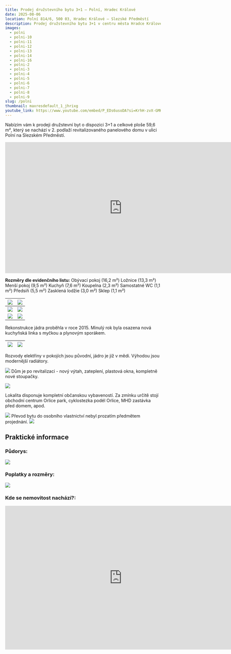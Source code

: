```yaml
---
title: Prodej družstevního bytu 3+1 – Polní, Hradec Králové
date: 2025-08-06
location: Polní 814/6, 500 03, Hradec Králové – Slezské Předměstí
description: Prodej družstevního bytu 3+1 v centru města Hradce Králové.
images:
  - polni
  - polni-10
  - polni-11
  - polni-12
  - polni-13
  - polni-14
  - polni-16
  - polni-2
  - polni-3
  - polni-4
  - polni-5
  - polni-6
  - polni-7
  - polni-8
  - polni-9
slug: /polni
thumbnail: maxresdefault_1_jhrixg
youtube_link: https://www.youtube.com/embed/P_EDs6usoDA?si=KrhH-zvX-GMK4OKu
---
```


Nabízím vám k prodeji družstevní byt o dispozici 3+1 a celkové ploše 59,6 m², který se nachází v 2. podlaží revitalizovaného panelového domu v ulici Polní na Slezském Předměstí.

<iframe width="755" height="425" src="https://www.youtube.com/embed/P_EDs6usoDA?si=KrhH-zvX-GMK4OKu" title="YouTube video player" frameborder="0" allow="accelerometer; autoplay; clipboard-write; encrypted-media; gyroscope; picture-in-picture; web-share" referrerpolicy="strict-origin-when-cross-origin" allowfullscreen></iframe>

**Rozměry dle evidenčního listu:**
Obývací pokoj (16,2 m²)
Ložnice (13,3 m²)
Menší pokoj (9,5 m²)
Kuchyň (7,6 m²)
Koupelna (2,3 m²)
Samostatné WC (1,1 m²)
Předsíň (5,5 m²)
Zasklená lodžie (3,0 m²)
Sklep (1,1 m²)

| ![](https://res.cloudinary.com/dgnpeadbj/image/upload/v1754812825/polni-8.jpg) | ![](https://res.cloudinary.com/dgnpeadbj/image/upload/v1754812827/polni-9.jpg) |
| ------------------------------------------------------------------------------ | ------------------------------------------------------------------------------ |
| ![](https://res.cloudinary.com/dgnpeadbj/image/upload/v1754812812/polni-2.jpg) | ![](https://res.cloudinary.com/dgnpeadbj/image/upload/v1754812811/polni.jpg)   |
| ![](https://res.cloudinary.com/dgnpeadbj/image/upload/v1754812817/polni-4.jpg) | ![](https://res.cloudinary.com/dgnpeadbj/image/upload/v1754812815/polni-3.jpg) |

Rekonstrukce jádra proběhla v roce 2015. Minulý rok byla osazena nová kuchyňská linka s myčkou a plynovým sporákem.

| ![](https://res.cloudinary.com/dgnpeadbj/image/upload/v1754812819/polni-5.jpg) | ![](https://res.cloudinary.com/dgnpeadbj/image/upload/v1754812830/polni-10.jpg) |
| ------------------------------------------------------------------------------ | ------------------------------------------------------------------------------- |

Rozvody elektřiny v pokojích jsou původní, jádro je již v mědi. Výhodou jsou modernější radiátory.

![](https://res.cloudinary.com/dgnpeadbj/image/upload/v1754812821/polni-6.jpg)
Dům je po revitalizaci - nový výtah, zateplení, plastová okna, kompletně nové stoupačky.

![](https://res.cloudinary.com/dgnpeadbj/image/upload/v1754812899/polni-12.jpg)

Lokalita disponuje kompletní občanskou vybaveností. Za zmínku určitě stojí obchodní centrum Orlice park, cyklostezka podél Orlice, MHD zastávka před domem, apod.

![](https://res.cloudinary.com/dgnpeadbj/image/upload/v1754812903/polni-14.jpg)
Převod bytu do osobního vlastnictví nebyl prozatím předmětem projednání.
![](https://res.cloudinary.com/dgnpeadbj/image/upload/v1754812903/polni-13.jpg)

## Praktické informace

### Půdorys:

![](https://res.cloudinary.com/dgnpeadbj/image/upload/v1754812907/polni-16.jpg)

### Poplatky a rozměry:

![](https://res.cloudinary.com/dgnpeadbj/image/upload/v1754812905/polni-15.png)

### Kde se nemovitost nachází?:

<iframe style="border:none" src="https://mapy.com/s/levenunada" width="755" height="466" frameborder="0"></iframe>
